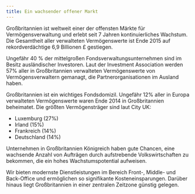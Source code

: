 ```yaml
---
title: Ein wachsender offener Markt
---
```


Großbritannien ist weltweit einer der offensten Märkte für Vermögensverwaltung und erlebt seit 7 Jahren kontinuierliches Wachstum. Die Gesamtheit aller verwalteten Vermögenswerte ist Ende 2015 auf rekordverdächtige 6,9 Billionen £ gestiegen. 

Ungefähr 40 % der mittelgroßen Fondsverwaltungsunternehmen sind im Besitz ausländischer Investoren. Laut der Investment Association werden 57% aller in Großbritannien verwalteten Vermögenswerte von Vermögensverwaltern gemanagt, die Partnerorganisationen im Ausland haben.  

Großbritannien ist ein wichtiges Fondsdomizil. Ungefähr 12% aller in Europa verwalteten Vermögenswerte waren Ende 2014 in Großbritannien beheimatet. Die größten Vermögensträger sind laut City UK:
- Luxemburg (27%)
- Irland (15%)
- Frankreich (14%)
- Deutschland (14%)

Unternehmen in Großbritannien Königreich haben gute Chancen, eine wachsende Anzahl von Aufträgen durch aufstrebende Volkswirtschaften zu bekommen, die ein hohes Wachstumspotential aufweisen.

Wir bieten modernste Dienstleistungen im Bereich Front-, Middle- und Back-Office und ermöglichen so signifikante Kosteneinsparungen. Darüber hinaus liegt Großbritannien in einer zentralen Zeitzone günstig gelegen.
